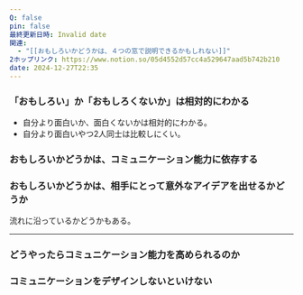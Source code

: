 ```yaml
---
Q: false
pin: false
最終更新日時: Invalid date
関連:
  - "[[おもしろいかどうかは、４つの窓で説明できるかもしれない]]"
2ホップリンク: https://www.notion.so/05d4552d57cc4a529647aad5b742b210
date: 2024-12-27T22:35
---
```

  

### 「おもしろい」か「おもしろくないか」は相対的にわかる

- 自分より面白いか、面白くないかは相対的にわかる。
- 自分より面白いやつ2人同士は比較しにくい。

  

### おもしろいかどうかは、コミュニケーション能力に依存する

  

  

### おもしろいかどうかは、相手にとって意外なアイデアを出せるかどうか

流れに沿っているかどうかもある。

  

  

  

---

### どうやったらコミュニケーション能力を高められるのか

  

### コミュニケーションをデザインしないといけない